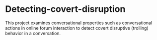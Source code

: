 # Detecting-covert-disruption
This project examines conversational properties such as conversational actions in online forum interaction to detect covert disruptive (trolling) behavior in a conversation.
